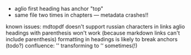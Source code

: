 - aglio first heading has anchor "top"
- same file two times in chapters — metadata crashes!!

known issues:
mdtopdf doesn't support russian characters in links
aglio headings with parenthesis won't work (because markdown links can't include parenthesis)
formatting in headings is likely to break anchors (todo?)
confluence: '' transforming to ’‘ sometimes(!)
